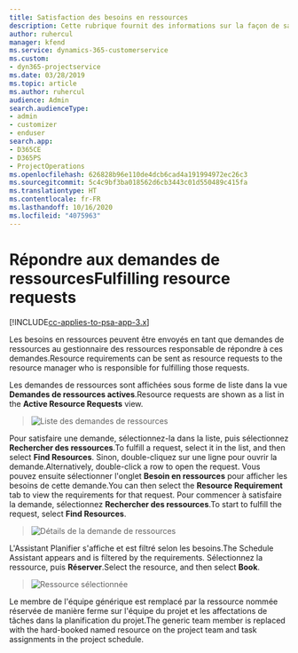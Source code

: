 ```yaml
---
title: Satisfaction des besoins en ressources
description: Cette rubrique fournit des informations sur la façon de satisfaire des besoins en ressources.
author: ruhercul
manager: kfend
ms.service: dynamics-365-customerservice
ms.custom:
- dyn365-projectservice
ms.date: 03/28/2019
ms.topic: article
ms.author: ruhercul
audience: Admin
search.audienceType:
- admin
- customizer
- enduser
search.app:
- D365CE
- D365PS
- ProjectOperations
ms.openlocfilehash: 626828b96e110de4dcb6cad4a191994972ec26c3
ms.sourcegitcommit: 5c4c9bf3ba018562d6cb3443c01d550489c415fa
ms.translationtype: HT
ms.contentlocale: fr-FR
ms.lasthandoff: 10/16/2020
ms.locfileid: "4075963"
---
```

# <a name="fulfilling-resource-requests"></a><span data-ttu-id="8ebb2-103">Répondre aux demandes de ressources</span><span class="sxs-lookup"><span data-stu-id="8ebb2-103">Fulfilling resource requests</span></span>

[!INCLUDE[cc-applies-to-psa-app-3.x](../includes/cc-applies-to-psa-app-3x.md)]

<span data-ttu-id="8ebb2-104">Les besoins en ressources peuvent être envoyés en tant que demandes de ressources au gestionnaire des ressources responsable de répondre à ces demandes.</span><span class="sxs-lookup"><span data-stu-id="8ebb2-104">Resource requirements can be sent as resource requests to the resource manager who is responsible for fulfilling those requests.</span></span>

<span data-ttu-id="8ebb2-105">Les demandes de ressources sont affichées sous forme de liste dans la vue **Demandes de ressources actives**.</span><span class="sxs-lookup"><span data-stu-id="8ebb2-105">Resource requests are shown as a list in the **Active Resource Requests** view.</span></span>

> ![Liste des demandes de ressources](media/Resource-Management-image59.png)

<span data-ttu-id="8ebb2-107">Pour satisfaire une demande, sélectionnez-la dans la liste, puis sélectionnez **Rechercher des ressources**.</span><span class="sxs-lookup"><span data-stu-id="8ebb2-107">To fulfill a request, select it in the list, and then select **Find Resources**.</span></span> <span data-ttu-id="8ebb2-108">Sinon, double-cliquez sur une ligne pour ouvrir la demande.</span><span class="sxs-lookup"><span data-stu-id="8ebb2-108">Alternatively, double-click a row to open the request.</span></span> <span data-ttu-id="8ebb2-109">Vous pouvez ensuite sélectionner l'onglet **Besoin en ressources** pour afficher les besoins de cette demande.</span><span class="sxs-lookup"><span data-stu-id="8ebb2-109">You can then select the **Resource Requirement** tab to view the requirements for that request.</span></span> <span data-ttu-id="8ebb2-110">Pour commencer à satisfaire la demande, sélectionnez **Rechercher des ressources**.</span><span class="sxs-lookup"><span data-stu-id="8ebb2-110">To start to fulfill the request, select **Find Resources**.</span></span>

> ![Détails de la demande de ressources](media/Resource-Management-image60.png)

<span data-ttu-id="8ebb2-112">L'Assistant Planifier s'affiche et est filtré selon les besoins.</span><span class="sxs-lookup"><span data-stu-id="8ebb2-112">The Schedule Assistant appears and is filtered by the requirements.</span></span> <span data-ttu-id="8ebb2-113">Sélectionnez la ressource, puis **Réserver**.</span><span class="sxs-lookup"><span data-stu-id="8ebb2-113">Select the resource, and then select **Book**.</span></span>

> ![Ressource sélectionnée](media/Resource-Management-image61.png)

<span data-ttu-id="8ebb2-115">Le membre de l'équipe générique est remplacé par la ressource nommée réservée de manière ferme sur l'équipe du projet et les affectations de tâches dans la planification du projet.</span><span class="sxs-lookup"><span data-stu-id="8ebb2-115">The generic team member is replaced with the hard-booked named resource on the project team and task assignments in the project schedule.</span></span>
